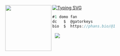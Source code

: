 [![Typing SVG](https://readme-typing-svg.herokuapp.com?font=Roboto+Mono&lines=gatorkeys+%7C+sigma)](https://phans.bio/@1)
<img align="left" src="https://cdn.discordapp.com/attachments/1317120814335922249/1335217797260640256/d.jpg?ex=679f5dfa&is=679e0c7a&hm=6e0b4126ce09a3d26d6b5bdfb9d171a0b9c1d09f44d05b491c37bf6670472412&" width="147"/> 

```csharp
#1 domo fan
dc   $  @gatorkeys
bio  $  https://phans.bio/@1
```
&zwnj; 
&zwnj; 
![](https://ihateniggers.pages.dev/views/robloxianlegend)
